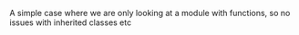 A simple case where we are only looking at a module with functions, so no issues with inherited classes etc
